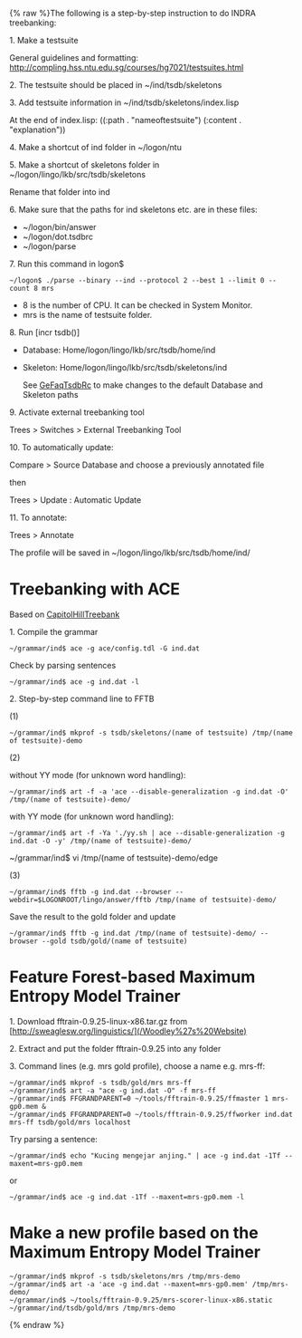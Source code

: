 {% raw %}The following is a step-by-step instruction to do INDRA treebanking:

1\. Make a testsuite

General guidelines and formatting:
<http://compling.hss.ntu.edu.sg/courses/hg7021/testsuites.html>

2\. The testsuite should be placed in \~/ind/tsdb/skeletons

3\. Add testsuite information in \~/ind/tsdb/skeletons/index.lisp

At the end of index.lisp: ((:path . "nameoftestsuite") (:content .
"explanation"))

4\. Make a shortcut of ind folder in \~/logon/ntu

5\. Make a shortcut of skeletons folder in
\~/logon/lingo/lkb/src/tsdb/skeletons

Rename that folder into ind

6\. Make sure that the paths for ind skeletons etc. are in these files:

- \~/logon/bin/answer
- \~/logon/dot.tsdbrc
- \~/logon/parse

7\. Run this command in logon$

    ~/logon$ ./parse --binary --ind --protocol 2 --best 1 --limit 0 --count 8 mrs

- 8 is the number of CPU. It can be checked in System Monitor.
- mrs is the name of testsuite folder.

8\. Run \[incr tsdb()\]

- Database: Home/logon/lingo/lkb/src/tsdb/home/ind
- Skeleton: Home/logon/lingo/lkb/src/tsdb/skeletons/ind
  
  See [GeFaqTsdbRc](https://blog.inductorsoftware.com/docsproto/tools/GeFaqTsdbRc) to make changes to the default
Database and Skeleton paths

9\. Activate external treebanking tool

Trees &gt; Switches &gt; External Treebanking Tool

10\. To automatically update:

Compare &gt; Source Database and choose a previously annotated file

then

Trees &gt; Update : Automatic Update

11\. To annotate:

Trees &gt; Annotate

The profile will be saved in \~/logon/lingo/lkb/src/tsdb/home/ind/

# Treebanking with ACE

Based on [CapitolHillTreebank](../CapitolHillTreebank)

1\. Compile the grammar

    ~/grammar/ind$ ace -g ace/config.tdl -G ind.dat

Check by parsing sentences

    ~/grammar/ind$ ace -g ind.dat -l

2\. Step-by-step command line to FFTB

\(1\)

    ~/grammar/ind$ mkprof -s tsdb/skeletons/(name of testsuite) /tmp/(name of testsuite)-demo

\(2\)

without YY mode (for unknown word handling):

    ~/grammar/ind$ art -f -a 'ace --disable-generalization -g ind.dat -O' /tmp/(name of testsuite)-demo/

with YY mode (for unknown word handling):

    ~/grammar/ind$ art -f -Ya './yy.sh | ace --disable-generalization -g ind.dat -O -y' /tmp/(name of testsuite)-demo/

\~/grammar/ind$ vi /tmp/(name of testsuite)-demo/edge

\(3\)

    ~/grammar/ind$ fftb -g ind.dat --browser --webdir=$LOGONROOT/lingo/answer/fftb /tmp/(name of testsuite)-demo/

Save the result to the gold folder and update

    ~/grammar/ind$ fftb -g ind.dat /tmp/(name of testsuite)-demo/ --browser --gold tsdb/gold/(name of testsuite)

# Feature Forest-based Maximum Entropy Model Trainer

1\. Download fftrain-0.9.25-linux-x86.tar.gz from
[http://sweaglesw.org/linguistics/](/Woodley%27s%20Website)

2\. Extract and put the folder fftrain-0.9.25 into any folder

3\. Command lines (e.g. mrs gold profile), choose a name e.g. mrs-ff:

    ~/grammar/ind$ mkprof -s tsdb/gold/mrs mrs-ff
    ~/grammar/ind$ art -a "ace -g ind.dat -O" -f mrs-ff
    ~/grammar/ind$ FFGRANDPARENT=0 ~/tools/fftrain-0.9.25/ffmaster 1 mrs-gp0.mem &
    ~/grammar/ind$ FFGRANDPARENT=0 ~/tools/fftrain-0.9.25/ffworker ind.dat mrs-ff tsdb/gold/mrs localhost

Try parsing a sentence:

    ~/grammar/ind$ echo "Kucing mengejar anjing." | ace -g ind.dat -1Tf --maxent=mrs-gp0.mem

or

    ~/grammar/ind$ ace -g ind.dat -1Tf --maxent=mrs-gp0.mem -l

# Make a new profile based on the Maximum Entropy Model Trainer

    ~/grammar/ind$ mkprof -s tsdb/skeletons/mrs /tmp/mrs-demo
    ~/grammar/ind$ art -a 'ace -g ind.dat --maxent=mrs-gp0.mem' /tmp/mrs-demo/
    ~/grammar/ind$ ~/tools/fftrain-0.9.25/mrs-scorer-linux-x86.static ~/grammar/ind/tsdb/gold/mrs /tmp/mrs-demo
{% endraw %}